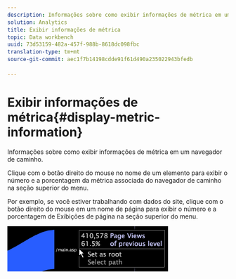 ```yaml
---
description: Informações sobre como exibir informações de métrica em um navegador de caminho.
solution: Analytics
title: Exibir informações de métrica
topic: Data workbench
uuid: 73d53159-482a-457f-988b-8618dc098fbc
translation-type: tm+mt
source-git-commit: aec1f7b14198cdde91f61d490a235022943bfedb

---
```



# Exibir informações de métrica{#display-metric-information}

Informações sobre como exibir informações de métrica em um navegador de caminho.

Clique com o botão direito do mouse no nome de um elemento para exibir o número e a porcentagem da métrica associada do navegador de caminho na seção superior do menu.

Por exemplo, se você estiver trabalhando com dados do site, clique com o botão direito do mouse em um nome de página para exibir o número e a porcentagem de Exibições de página na seção superior do menu.

![](assets/vis_PathBrowser_info.png)

